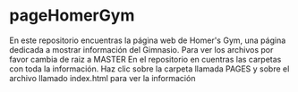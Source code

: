 # pageHomerGym
En este repositorio encuentras la página web de Homer's Gym, una página dedicada a mostrar información del Gimnasio. 
Para ver los archivos por favor cambia de raiz a MASTER 
En el repositorio en cuentras las carpetas con toda la información. Haz clic sobre la carpeta llamada PAGES y sobre el archivo llamado index.html para ver la información
